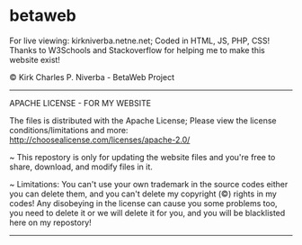 # betaweb
For live viewing: kirkniverba.netne.net; Coded in HTML, JS, PHP, CSS! Thanks to W3Schools and Stackoverflow for helping me to make this website exist!

© Kirk Charles P. Niverba - BetaWeb Project

--------------------------------------------------------------------------------------------------
APACHE LICENSE - FOR MY WEBSITE

The files is distributed with the Apache License;
Please view the license conditions/limitations and more: http://choosealicense.com/licenses/apache-2.0/

~ This repostory is only for updating the website files and you're free to share, download, and modify files in it.

~ Limitations: You can't use your own trademark in the source codes either you can delete them, and you can't delete my copyright (©) rights in my codes! Any disobeying in the license can cause you some problems too, you need to delete it or we will delete it for you, and you will be blacklisted here on my repostory!

--------------------------------------------------------------------------------------------------

